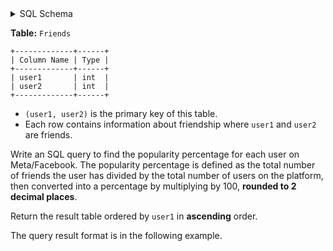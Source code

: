 <details>
<summary> SQL Schema</summary>

```sql
DROP TABLE IF EXISTS Friends;

CREATE TABLE IF NOT EXISTS
  Friends (user1 int, user2 int);

INSERT INTO
  Friends (user1, user2)
VALUES
  ('2', '1'),
  ('1', '3'),
  ('4', '1'),
  ('1', '5'),
  ('1', '6'),
  ('2', '6'),
  ('7', '2'),
  ('8', '3'),
  ('3', '9');
```

</details>

**Table:** `Friends`

```
+-------------+------+
| Column Name | Type |
+-------------+------+
| user1       | int  |
| user2       | int  |
+-------------+------+
```

- `(user1, user2)` is the primary key of this table.
- Each row contains information about friendship where `user1` and `user2` are friends.

Write an SQL query to find the popularity percentage for each user on Meta/Facebook. The popularity percentage is defined as the total number of friends the user has divided by the total number of users on the platform, then converted into a percentage by multiplying by 100, **rounded to 2 decimal places**.

Return the result table ordered by `user1` in **ascending** order.

The query result format is in the following example.